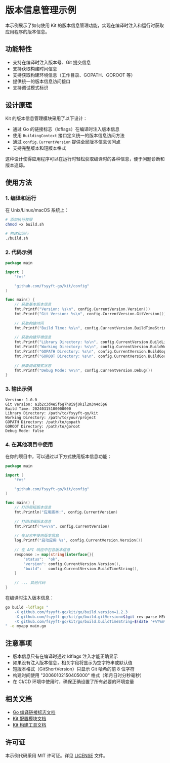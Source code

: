  # 版本信息管理示例

本示例展示了如何使用 Kit 的版本信息管理功能，实现在编译时注入和运行时获取应用程序的版本信息。

## 功能特性

- 支持在编译时注入版本号、Git 提交信息
- 支持获取构建时间信息
- 支持获取构建环境信息（工作目录、GOPATH、GOROOT 等）
- 提供统一的版本信息访问接口
- 支持调试模式标识

## 设计原理

Kit 的版本信息管理模块采用了以下设计：

- 通过 Go 的链接标志（ldflags）在编译时注入版本信息
- 使用 `BuildingContext` 接口定义统一的版本信息访问方法
- 通过 `config.CurrentVersion` 提供全局版本信息访问点
- 支持完整版本和短版本格式

这种设计使得应用程序可以在运行时轻松获取编译时的各种信息，便于问题诊断和版本追踪。

## 使用方法

### 1. 编译和运行

在 Unix/Linux/macOS 系统上：

```bash
# 添加执行权限
chmod +x build.sh

# 构建和运行
./build.sh
```

### 2. 代码示例

```go
package main

import (
	"fmt"

	"github.com/fsyyft-go/kit/config"
)

func main() {
	// 获取基本版本信息
	fmt.Printf("Version: %s\n", config.CurrentVersion.Version())
	fmt.Printf("Git Version: %s\n", config.CurrentVersion.GitVersion())
	
	// 获取构建时间
	fmt.Printf("Build Time: %s\n", config.CurrentVersion.BuildTimeString())
	
	// 获取构建环境信息
	fmt.Printf("Library Directory: %s\n", config.CurrentVersion.BuildLibraryDirectory())
	fmt.Printf("Working Directory: %s\n", config.CurrentVersion.BuildWorkingDirectory())
	fmt.Printf("GOPATH Directory: %s\n", config.CurrentVersion.BuildGopathDirectory())
	fmt.Printf("GOROOT Directory: %s\n", config.CurrentVersion.BuildGorootDirectory())
	
	// 获取调试模式状态
	fmt.Printf("Debug Mode: %v\n", config.CurrentVersion.Debug())
}
```

### 3. 输出示例

```
Version: 1.0.0
Git Version: a1b2c3d4e5f6g7h8i9j0k1l2m3n4o5p6
Build Time: 20240315100000000
Library Directory: /path/to/fsyyft-go/kit
Working Directory: /path/to/your/project
GOPATH Directory: /path/to/gopath
GOROOT Directory: /path/to/goroot
Debug Mode: false
```

### 4. 在其他项目中使用

在你的项目中，可以通过以下方式使用版本信息功能：

```go
package main

import (
	"fmt"

	"github.com/fsyyft-go/kit/config"
)

func main() {
	// 打印简短版本信息
	fmt.Println("应用版本:", config.CurrentVersion)
	
	// 打印详细版本信息
	fmt.Printf("%+v\n", config.CurrentVersion)
	
	// 在日志中使用版本信息
	log.Printf("启动应用 %s", config.CurrentVersion.Version())
	
	// 在 API 响应中包含版本信息
	response := map[string]interface{}{
		"status":  "ok",
		"version": config.CurrentVersion.Version(),
		"build":   config.CurrentVersion.BuildTimeString(),
	}
	
	// ... 其他代码
}
```

在编译时注入版本信息：

```bash
go build -ldflags "
    -X github.com/fsyyft-go/kit/go/build.version=1.2.3
    -X github.com/fsyyft-go/kit/go/build.gitVersion=$(git rev-parse HEAD)
    -X github.com/fsyyft-go/kit/go/build.buildTimeString=$(date '+%Y%m%d%H%M%S000')
" -o myapp main.go
```

## 注意事项

- 版本信息只有在编译时通过 ldflags 注入才能正确显示
- 如果没有注入版本信息，相关字段将显示为空字符串或默认值
- 短版本格式（GitShortVersion）只显示 Git 哈希的前 8 位字符
- 构建时间使用 "20060102150405000" 格式（年月日时分秒毫秒）
- 在 CI/CD 环境中使用时，确保正确设置了所有必要的环境变量

## 相关文档

- [Go 编译链接标志文档](https://golang.org/cmd/link/)
- [Kit 配置模块文档](../../config/README.md)
- [Kit 构建工具文档](../../go/build/README.md)

## 许可证

本示例代码采用 MIT 许可证。详见 [LICENSE](../../../LICENSE) 文件。